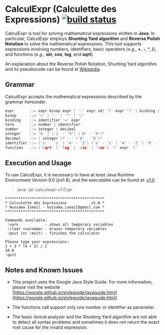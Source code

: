 # CalculExpr (Calculette des Expressions) [![build status](https://api.travis-ci.org/hussamaa/calculexpr.svg?branch=master)](https://travis-ci.org/hussamaa/calculexpr)

CalculExpr is tool for solving mathematical expressions written in **Java**. In particular, CalculExpr employs **Shunting Yard algorithm** and **Reverse Polish Notation** to solve the mathematical expressions. This tool supports expressions involving numbers, identifiers, basic operators (*e.g.*, **+**, **-**, \*, **/**), and functions (*e.g.,* **sin**, **cos**, **log**, and **sqrt**).

An explanation about the Reverse Polish Notation, Shunting Yard algorithm and its pseudocode can be found at [Wikipedia](https://en.wikipedia.org/wiki/Shunting-yard_algorithm).

## Grammar

CalculExpr accepts the mathematical expressions described by the grammar hereunder.

  ```c
expr       ::= expr binop expr | '-' expr sd| '(' expr ')' | binding | term | function  [ok]
binop      ::= '+' | '-' | '*' | '/'                                                    [ok]
binding    ::= identifier '=' expr                                                      [ok]
term       ::= number | identifier                                                      [ok]
number     ::= integer | decimal                                                        [ok]
integer    ::= '0' | ('1' - '9') ('0' - '9')*                                           [ok]
decimal    ::= ( integer )? '.' ('0' - '9')*                                            [ok]
identifier ::= ('a' - 'z' | 'A' - 'Z') ('a' - 'z' | 'A' - 'Z' | '0' - '9')*             [ok]
function   ::= ('sqrt' | 'log' | 'sin' | 'cos') '(' expr ')'                            [partial]
  ```
## Execution and Usage

To use CalculExpr, it is necessary to have at least Java Runtime Environment
Version 8.0 (jre1.8), and the executable can be found at: [v1.0](https://github.com/hussamaa/calculexpr/releases/download/v1.0/calculexpr-v1.0.jar)

> java -jar calculexpr-v1.0.jar

```  
*********************************************
* Calculette des Expressions           v1.0 *
* Hussama Ismail - hussama.ismail@gmail.com *
*********************************************

Commands available:
 :vars            - shows all temporary variables
 :clear <varname> - erases temporary variables
 :quit (or :exit) - finishes the calculator

Please type your expressions:
1 + 3 * (4 + 2) / 2
10.0
:quit
```
## Notes and Known Issues

* This project uses the Google Java Style Guide. For more information, please visit the website [https://google.github.io/styleguide/javaguide.html](https://google.github.io/styleguide/javaguide.html)

* The functions call support only one number or identifier as parameter.

* The basic lexical analyzer and the Shunting Yard algorithm are not able to detect all syntax problems and sometimes it does not return the exact root cause for the invalid expression.
